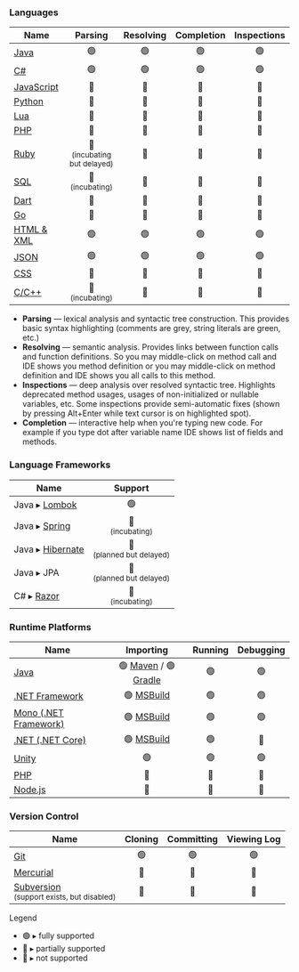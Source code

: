 
### Languages
| Name | Parsing | Resolving | Completion | Inspections |
| ---- |:-------:|:---------:|:----------:|:-----------:|
| [Java](https://github.com/consulo/consulo-java)             | 🟢 | 🟢 | 🟢 | 🟢
| [C#](https://github.com/consulo/consulo-csharp)             | 🟢 | 🟢 | 🟢 | 🟢
| [JavaScript](https://github.com/consulo/consulo-javascript) | 🔵 | 🔵 | 🔵 | 🔵
| [Python](https://github.com/consulo/consulo-python) | 🔵 | 🔵 | 🔵 | 🔵
| [Lua](https://github.com/consulo/consulo-lua) | 🔵 | 🔵 | 🔵 | 🔵
| [PHP](https://github.com/consulo/consulo-php)               | 🔵 | 🔵 | 🔵 | 🔴
| [Ruby](https://github.com/consulo/incubating-consulo-ruby)  | 🔵<br><sup>(incubating but delayed)</sup> | 🔴 | 🔴 | 🔴
| [SQL](https://github.com/consulo/consulo-database)          | 🔵<br><sup>(incubating)</sup> | 🔴 | 🔴 | 🔴
| [Dart](https://github.com/consulo/consulo-google-dart)      | 🔵 | 🔵 | 🔵 | 🔵
| [Go](https://github.com/consulo/consulo-google-go)          | 🔵 | 🔵 | 🔵 | 🔵
| [HTML & XML](https://github.com/consulo/consulo-xml)        | 🟢 | 🟢 | 🟢 | 🟢
| [JSON](https://github.com/consulo/consulo-javascript)       | 🟢 | 🟢 | 🟢 | 🟢
| [CSS](https://github.com/consulo/consulo-css)               | 🔵 | 🔵 | 🔵 | 🔵
| [C/C++](https://github.com/consulo/incubating-consulo-cpp)  | 🔵<br><sup>(incubating)</sup> | 🔴 | 🔴 | 🔴


* __Parsing__ — lexical analysis and syntactic tree construction. This provides basic syntax highlighting (comments are grey, string literals are green, etc.)
* __Resolving__ — semantic analysis. Provides links between function calls and function definitions. So you may middle-click on method call and IDE shows you method definition or you may middle-click on method definition and IDE shows you all calls to this method.
* __Inspections__ — deep analysis over resolved syntactic tree. Highlights deprecated method usages, usages of non-initialized or nullable variables, etc. Some inspections provide semi-automatic fixes (shown by pressing Alt+Enter while text cursor is on highlighted spot).
* __Completion__ — interactive help when you're typing new code. For example if you type dot after variable name IDE shows list of fields and methods.

### Language Frameworks
| Name | Support |
| ---- | :-------: |
| Java ▸ [Lombok](https://github.com/consulo/consulo-lombok)       | 🟢
| Java ▸ [Spring](https://github.com/consulo/incubating-consulo-spring)       | 🔵 <br><sup>(incubating)</sup>
| Java ▸ [Hibernate](https://github.com/consulo/incubating-consulo-hibernate) | 🔴 <br><sup>(planned but delayed)</sup>
| Java ▸ JPA                                                                  | 🔴 <br><sup>(planned but delayed)</sup>
| C# ▸ [Razor](https://github.com/consulo/incubating-consulo-razor)           | 🔵 <br><sup>(incubating)</sup>

### Runtime Platforms
| Name | Importing | Running | Debugging |
| ---- | :---------: |:-------:|:---------:|
| [Java](https://github.com/consulo/consulo-java) | 🟢 [Maven](https://github.com/consulo/consulo-maven) / 🟢 [Gradle](https://github.com/consulo/consulo-gradle) | 🟢 | 🟢
| [.NET Framework](https://github.com/consulo/consulo-dotnet-microsoft)   | 🟢 [MSBuild](https://github.com/consulo/consulo-msbuild) | 🟢 | 🟢
| [Mono (.NET Framework)](https://github.com/consulo/consulo-dotnet-mono) | 🟢 [MSBuild](https://github.com/consulo/consulo-msbuild) | 🟢 | 🟢
| [.NET (.NET Core)](https://github.com/consulo/consulo-dotnet-core)      | 🟢 [MSBuild](https://github.com/consulo/consulo-msbuild) | 🟢 | 🔴
| [Unity](https://github.com/consulo/consulo-unity3d)                     | 🟢 | 🟢 | 🟢
| [PHP](https://github.com/consulo/consulo-php)                           | 🔵 | 🔵 | 🔴
| [Node.js](https://github.com/consulo/consulo-nodejs)                    | 🔵 | 🔵 | 🔴

### Version Control
| Name | Cloning | Committing | Viewing Log|
| ---- | :---------: |:-------:|:-----------:|
| [Git](https://github.com/consulo/consulo-git) |🟢|🟢|🟢|
| [Mercurial](https://github.com/consulo/consulo-mercurial) |🔵|🔵|🔵|
| [Subversion](https://github.com/consulo/consulo-apache-subversion) <br><sup>(support exists, but disabled)</sup>|🔴|🔴|🔴


Legend 
  - 🟢 ▸ fully supported
  - 🔵 ▸ partially supported
  - 🔴 ▸ not supported
